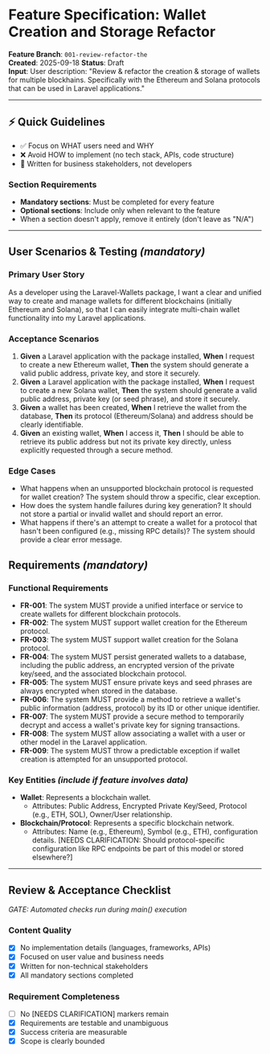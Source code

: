# Feature Specification: Wallet Creation and Storage Refactor

**Feature Branch**: `001-review-refactor-the`  
**Created**: 2025-09-18
**Status**: Draft  
**Input**: User description: "Review & refactor the creation & storage of wallets for multiple blockhains. Specifically with the Ethereum and Solana protocols that can be used in Laravel applications."

---

## ⚡ Quick Guidelines
- ✅ Focus on WHAT users need and WHY
- ❌ Avoid HOW to implement (no tech stack, APIs, code structure)
- 👥 Written for business stakeholders, not developers

### Section Requirements
- **Mandatory sections**: Must be completed for every feature
- **Optional sections**: Include only when relevant to the feature
- When a section doesn't apply, remove it entirely (don't leave as "N/A")

---

## User Scenarios & Testing *(mandatory)*

### Primary User Story
As a developer using the Laravel-Wallets package, I want a clear and unified way to create and manage wallets for different blockchains (initially Ethereum and Solana), so that I can easily integrate multi-chain wallet functionality into my Laravel applications.

### Acceptance Scenarios
1. **Given** a Laravel application with the package installed, **When** I request to create a new Ethereum wallet, **Then** the system should generate a valid public address, private key, and store it securely.
2. **Given** a Laravel application with the package installed, **When** I request to create a new Solana wallet, **Then** the system should generate a valid public address, private key (or seed phrase), and store it securely.
3. **Given** a wallet has been created, **When** I retrieve the wallet from the database, **Then** its protocol (Ethereum/Solana) and address should be clearly identifiable.
4. **Given** an existing wallet, **When** I access it, **Then** I should be able to retrieve its public address but not its private key directly, unless explicitly requested through a secure method.

### Edge Cases
- What happens when an unsupported blockchain protocol is requested for wallet creation? The system should throw a specific, clear exception.
- How does the system handle failures during key generation? It should not store a partial or invalid wallet and should report an error.
- What happens if there's an attempt to create a wallet for a protocol that hasn't been configured (e.g., missing RPC details)? The system should provide a clear error message.

## Requirements *(mandatory)*

### Functional Requirements
- **FR-001**: The system MUST provide a unified interface or service to create wallets for different blockchain protocols.
- **FR-002**: The system MUST support wallet creation for the Ethereum protocol.
- **FR-003**: The system MUST support wallet creation for the Solana protocol.
- **FR-004**: The system MUST persist generated wallets to a database, including the public address, an encrypted version of the private key/seed, and the associated blockchain protocol.
- **FR-005**: The system MUST ensure private keys and seed phrases are always encrypted when stored in the database.
- **FR-006**: The system MUST provide a method to retrieve a wallet's public information (address, protocol) by its ID or other unique identifier.
- **FR-007**: The system MUST provide a secure method to temporarily decrypt and access a wallet's private key for signing transactions.
- **FR-008**: The system MUST allow associating a wallet with a user or other model in the Laravel application.
- **FR-009**: The system MUST throw a predictable exception if wallet creation is attempted for an unsupported protocol.

### Key Entities *(include if feature involves data)*
- **Wallet**: Represents a blockchain wallet.
  - Attributes: Public Address, Encrypted Private Key/Seed, Protocol (e.g., ETH, SOL), Owner/User relationship.
- **Blockchain/Protocol**: Represents a specific blockchain network.
  - Attributes: Name (e.g., Ethereum), Symbol (e.g., ETH), configuration details. [NEEDS CLARIFICATION: Should protocol-specific configuration like RPC endpoints be part of this model or stored elsewhere?]

---

## Review & Acceptance Checklist
*GATE: Automated checks run during main() execution*

### Content Quality
- [X] No implementation details (languages, frameworks, APIs)
- [X] Focused on user value and business needs
- [X] Written for non-technical stakeholders
- [X] All mandatory sections completed

### Requirement Completeness
- [ ] No [NEEDS CLARIFICATION] markers remain
- [X] Requirements are testable and unambiguous  
- [X] Success criteria are measurable
- [X] Scope is clearly bounded
